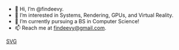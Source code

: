 - 👋 Hi, I’m @findeevy.
- 👀 I’m interested in Systems, Rendering, GPUs, and Virtual Reality.
- 🌱 I’m currently pursuing a BS in Computer Science! 
- 📫 Reach me at findeevy@gmail.com.

[SVG](https://api.githubtrends.io/user/svg/findeevy/langs?time_range=three_months&use_percent=True&compact=True&theme=dark)
